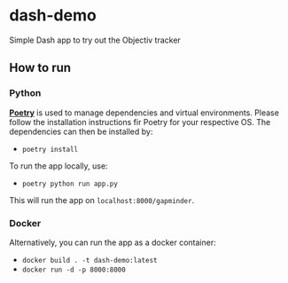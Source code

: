 # dash-demo
Simple Dash app to try out the Objectiv tracker

## How to run

### Python

[**Poetry**](https://python-poetry.org/) is used to manage dependencies and virtual environments. Please
follow the installation instructions fir Poetry for your respective OS. The dependencies
can then be installed by:

- `poetry install`

To run the app locally, use:

- `poetry python run app.py`

This will run the app on `localhost:8000/gapminder`.

### Docker

Alternatively, you can run the app as a docker container:

- `docker build . -t dash-demo:latest`
- `docker run -d -p 8000:8000`

